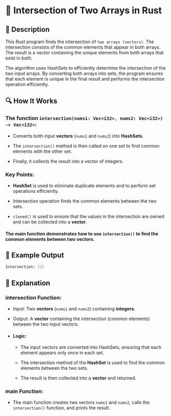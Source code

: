 
# 📌 Intersection of Two Arrays in Rust

## 🚀 Description
This Rust program finds the intersection of `two arrays (vectors)`. The intersection consists of the common elements that appear in both arrays. The result is a vector containing the unique elements from both arrays that exist in both.

The algorithm uses HashSets to efficiently determine the intersection of the two input arrays. By converting both arrays into sets, the program ensures that each element is unique in the final result and performs the intersection operation efficiently.

## 🔍 How It Works
### The function `intersection(nums1: Vec<i32>, nums2: Vec<i32>) -> Vec<i32>`:

- Converts both input **vectors** (`nums1` and `nums2`) into **HashSets**.

- The `intersection()` method is then called on one set to find common elements with the other set.

- Finally, it collects the result into a vector of integers.

### Key Points:
- **HashSet** is used to eliminate duplicate elements and to perform set operations efficiently.

- Intersection operation finds the common elements between the two sets.

- `cloned()` is used to ensure that the values in the intersection are owned and can be collected into a **vector**.

#### The main function demonstrates how to use `intersection()` to find the common elements between two vectors.

## 🎯 Example Output
```sh
Intersection: [2]
```

## 📂 Explanation
### intersection Function:
- Input: Two **vectors** (`nums1` and `nums2`) containing **integers**.

- Output: A **vector** containing the intersection (common elements) between the two input vectors.

- #### Logic:

     - The input vectors are converted into HashSets, ensuring that each element appears only once in each set.

     - The intersection method of the **HashSet** is used to find the common elements between the two sets.

     - The result is then collected into a **vector** and returned.

### main Function:
- The main function creates two vectors `nums1` and `nums2`, calls the `intersection()` function, and prints the result.

